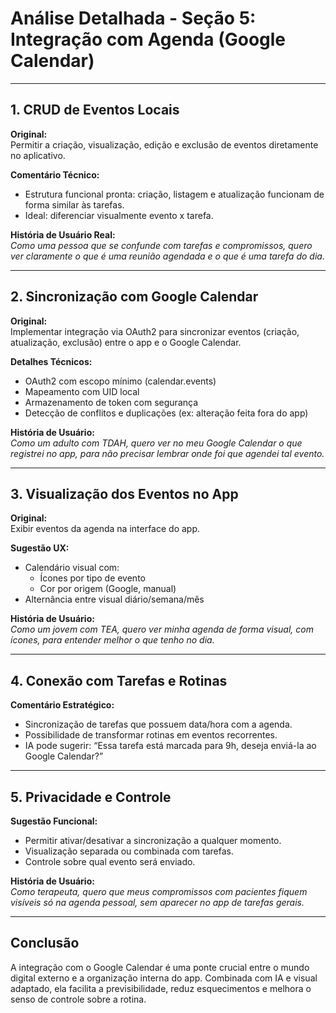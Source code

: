 # Análise Detalhada - Seção 5: Integração com Agenda (Google Calendar)

---

## **1. CRUD de Eventos Locais**

**Original:**  
Permitir a criação, visualização, edição e exclusão de eventos diretamente no aplicativo.

**Comentário Técnico:**  
- Estrutura funcional pronta: criação, listagem e atualização funcionam de forma similar às tarefas.
- Ideal: diferenciar visualmente evento x tarefa.

**História de Usuário Real:**  
*Como uma pessoa que se confunde com tarefas e compromissos, quero ver claramente o que é uma reunião agendada e o que é uma tarefa do dia.*

---

## **2. Sincronização com Google Calendar**

**Original:**  
Implementar integração via OAuth2 para sincronizar eventos (criação, atualização, exclusão) entre o app e o Google Calendar.

**Detalhes Técnicos:**
- OAuth2 com escopo mínimo (calendar.events)
- Mapeamento com UID local
- Armazenamento de token com segurança
- Detecção de conflitos e duplicações (ex: alteração feita fora do app)

**História de Usuário:**  
*Como um adulto com TDAH, quero ver no meu Google Calendar o que registrei no app, para não precisar lembrar onde foi que agendei tal evento.*

---

## **3. Visualização dos Eventos no App**

**Original:**  
Exibir eventos da agenda na interface do app.

**Sugestão UX:**  
- Calendário visual com:
  - Ícones por tipo de evento
  - Cor por origem (Google, manual)
- Alternância entre visual diário/semana/mês

**História de Usuário:**  
*Como um jovem com TEA, quero ver minha agenda de forma visual, com ícones, para entender melhor o que tenho no dia.*

---

## **4. Conexão com Tarefas e Rotinas**

**Comentário Estratégico:**  
- Sincronização de tarefas que possuem data/hora com a agenda.
- Possibilidade de transformar rotinas em eventos recorrentes.
- IA pode sugerir: “Essa tarefa está marcada para 9h, deseja enviá-la ao Google Calendar?”

---

## **5. Privacidade e Controle**

**Sugestão Funcional:**  
- Permitir ativar/desativar a sincronização a qualquer momento.
- Visualização separada ou combinada com tarefas.
- Controle sobre qual evento será enviado.

**História de Usuário:**  
*Como terapeuta, quero que meus compromissos com pacientes fiquem visíveis só na agenda pessoal, sem aparecer no app de tarefas gerais.*

---

## **Conclusão**

A integração com o Google Calendar é uma ponte crucial entre o mundo digital externo e a organização interna do app. Combinada com IA e visual adaptado, ela facilita a previsibilidade, reduz esquecimentos e melhora o senso de controle sobre a rotina.